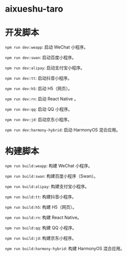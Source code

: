 # aixueshu-taro

# 开发脚本
`npm run dev:weapp`: 启动 WeChat 小程序。

`npm run dev:swan`: 启动百度小程序。

`npm run dev:alipay`: 启动支付宝小程序。

`npm run dev:tt`: 启动抖音小程序。

`npm run dev:h5`: 启动 H5（网页）。

`npm run dev:rn`: 启动 React Native 。

`npm run dev:qq`: 启动 QQ 小程序。

`npm run dev:jd`: 启动京东小程序。

`npm run dev:harmony-hybrid`: 启动 HarmonyOS 混合应用。

# 构建脚本
`npm run build:weapp`: 构建 WeChat 小程序。

`npm run build:swan`: 构建百度小程序（Swan）。

`npm run build:alipay`: 构建支付宝小程序。

`npm run build:tt`: 构建抖音小程序。

`npm run build:h5`: 构建 H5（网页）。

`npm run build:rn`: 构建 React Native。

`npm run build:qq`: 构建 QQ 小程序。

`npm run build:jd`: 构建京东小程序。

`npm run build:harmony-hybrid`: 构建 HarmonyOS 混合应用。

